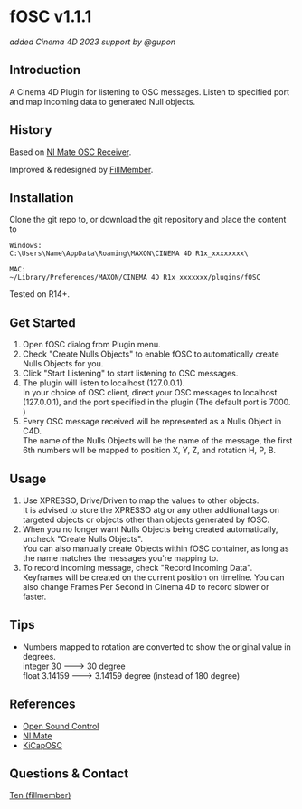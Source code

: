 # fOSC v1.1.1 
*added Cinema 4D 2023 support by @gupon*

## Introduction

A Cinema 4D Plugin for listening to OSC messages. 
Listen to specified port and map incoming data to generated Null objects. 

## History

Based on [NI Mate OSC Receiver](http://www.ni-mate.com/). 

Improved & redesigned by [FillMember](mailto:hi@fillmember.net). 

## Installation

Clone the git repo to, or download the git repository and place the content to
```
Windows:
C:\Users\Name\AppData\Roaming\MAXON\CINEMA 4D R1x_xxxxxxxx\

MAC:
~/Library/Preferences/MAXON/CINEMA 4D R1x_xxxxxxx/plugins/fOSC
```

Tested on R14+. 

## Get Started

1. Open fOSC dialog from Plugin menu. 
2. Check "Create Nulls Objects" to enable fOSC to automatically create Nulls Objects for you. 
3. Click "Start Listening" to start listening to OSC messages. 
4. The plugin will listen to localhost (127.0.0.1).  
In your choice of OSC client, direct your OSC messages to localhost (127.0.0.1), and the port specified in the plugin (The default port is 7000. )
5. Every OSC message received will be represented as a Nulls Object in C4D.  
The name of the Nulls Objects will be the name of the message, the first 6th numbers will be mapped to position X, Y, Z, and rotation H, P, B. 

## Usage

1. Use XPRESSO, Drive/Driven to map the values to other objects.  
It is advised to store the XPRESSO atg or any other addtional tags on targeted objects or objects other than objects generated by fOSC. 
2. When you no longer want Nulls Objects being created automatically, uncheck "Create Nulls Objects".  
You can also manually create Objects within fOSC container, as long as the name matches the messages you're mapping to. 
3. To record incoming message, check "Record Incoming Data".  
Keyframes will be created on the current position on timeline. You can also change Frames Per Second in Cinema 4D to record slower or faster. 

## Tips

- Numbers mapped to rotation are converted to show the original value in degrees.  
integer 30 ---> 30 degree  
float 3.14159 ---> 3.14159 degree (instead of 180 degree)

## References

* [Open Sound Control](http://OpenSoundControl.org)
* [NI Mate](http://ni-mate.com)
* [KiCapOSC](http://www.908lab.de/?page_id=215)

## Questions & Contact

[Ten (fillmember)](mailto:hi@fillmember.net)
